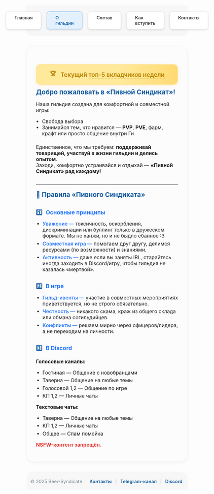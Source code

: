 <style>
.menu-nav {
  display: flex; 
  justify-content: center; 
  gap: 18px; 
  background: #f7f7f7; 
  padding: 18px 0 16px 0; 
  border-radius: 0 0 14px 14px; 
  box-shadow: 0 2px 8px #0001;
  margin-bottom: 40px;
  max-width: 700px;
  margin-left: auto;
  margin-right: auto;
}
.menu-btn {
  background: #fff;
  color: #2d2d2d;
  font-weight: 600;
  border-radius: 8px;
  padding: 10px 26px;
  text-decoration: none;
  transition: background 0.18s, box-shadow 0.18s, color 0.18s;
  box-shadow: 0 2px 6px #0002;
  border: 1px solid #ececec;
  display: inline-block;
}
.menu-btn:hover, .menu-btn:focus {
  background: #ffda73;
  border-color: #f3c143;
  color: #222;
  outline: none;
}
.menu-btn.active {
  background: #e3f1ff;
  border-color: #7dbdff;
  color: #145ba0;
}

/* Баннер справа */
.about-banner {
  position: absolute;
  right: -270px;
  top: 12px;
  width: 240px;
  background: linear-gradient(90deg,#ffe99a 60%,#ffda73 100%);
  border-radius: 14px;
  box-shadow: 0 2px 12px #ffe08a60;
  color: #bd890b;
  font-weight: 700;
  font-size: 1.09em;
  padding: 16px 20px 16px 22px;
  display: flex;
  align-items: center;
  gap: 14px;
  text-align: left;
  transition: box-shadow 0.15s, background 0.15s;
  border: 2px solid #ffe399;
  z-index: 3;
}
.about-banner a {
  color: #bd890b;
  text-decoration: none;
  font-weight: 700;
  transition: color 0.18s;
  border-bottom: 2px dashed #e8c554;
  padding-bottom: 1px;
}
.about-banner a:hover {
  color: #e3b108;
  border-bottom: 2px solid #e3b108;
}
.about-wrap {
  max-width: 700px;
  margin: 0 auto 36px auto;
  background: #fcfcfd;
  border-radius: 18px;
  box-shadow: 0 2px 12px #0001;
  padding: 32px 28px 28px 28px;
  font-size: 1.13em;
  position: relative;
}
.about-wrap h2 {
  margin-top: 0.5em;
  color: #145ba0;
  font-size: 1.3em;
}
.about-list {
  margin: 0.5em 0 1.5em 0;
  padding-left: 1.2em;
}
.about-rule-title {
  font-weight: 700;
  font-size: 1.12em;
  margin: 1.7em 0 0.3em 0;
  color: #2979ff;
}
.rule-list {
  margin: 0.6em 0 0.7em 0;
  padding-left: 1.3em;
}
.rule-list li {
  margin-bottom: 0.35em;
}
.rule-label {
  font-weight: 600;
  color: #2979ff;
}
.rule-num {
  font-weight: 700;
  color: #145ba0;
  margin-right: 7px;
}
/* Адаптация под мобилки */
@media (max-width: 1200px) {
  .about-banner {
    position: static;
    width: auto;
    margin: 22px auto 10px auto;
    justify-content: center;
    right: unset; top: unset; left: unset;
  }
}
@media (max-width: 800px) {
  .about-wrap, .menu-nav { max-width: 97vw;}
  .about-banner {font-size:1em; padding:12px 10px;}
}
</style>

<!-- Меню -->
<div class="menu-nav">
  <a href="/Beer-Syndicate/" class="menu-btn">Главная</a>
  <a href="/Beer-Syndicate/about" class="menu-btn active">О гильдии</a>
  <a href="/Beer-Syndicate/members" class="menu-btn">Состав</a>
  <a href="/Beer-Syndicate/recruit" class="menu-btn">Как вступить</a>
  <a href="/Beer-Syndicate/contacts" class="menu-btn">Контакты</a>
</div>

<!-- Основной блок -->
<div class="about-wrap">

  <!-- БАННЕР -->
  <div class="about-banner">
    🏆 <span style="font-size:1.08em">Текущий <a href="/Beer-Syndicate/top">топ-5 вкладчиков недели</a></span>
  </div>

  <h2>Добро пожаловать в «Пивной Синдикат»!</h2>
  <p>Наша гильдия создана для комфортной и совместной игры:</p>
  <ul class="about-list">
    <li>Свобода выбора</li>
    <li>Занимайся тем, что нравится — <b>PVP</b>, <b>PVE</b>, фарм, крафт или просто общение внутри Ги</li>
  </ul>
  <p>Единственное, что мы требуем: <b>поддерживай товарищей, участвуй в жизни гильдии и делись опытом</b>.<br>
  Заходи, комфортно устраивайся и отдыхай — <b>«Пивной Синдикат» рад каждому!</b></p>
  <hr style="margin:2em 0 1.2em 0;">
  <h2>📜 Правила «Пивного Синдиката»</h2>
  <div class="about-rule-title"><span class="rule-num">1️⃣</span> Основные принципы</div>
  <ul class="rule-list">
    <li><span class="rule-label">Уважение —</span> токсичность, оскорбления, дискриминации или буллинг только в дружеском формате. Мы не ханжи, но и не быдло ебанное :3</li>
    <li><span class="rule-label">Совместная игра —</span> помогаем друг другу, делимся ресурсами (по возможности) и знаниями.</li>
    <li><span class="rule-label">Активность —</span> даже если вы заняты IRL, старайтесь иногда заходить в Discord/игру, чтобы гильдия не казалась «мертвой».</li>
  </ul>
  <div class="about-rule-title"><span class="rule-num">2️⃣</span> В игре</div>
  <ul class="rule-list">
    <li><span class="rule-label">Гильд-ивенты —</span> участие в совместных мероприятиях приветствуется, но не строго обязательно.</li>
    <li><span class="rule-label">Честность —</span> никакого скама, краж из общего склада или обмана согильдийцев.</li>
    <li><span class="rule-label">Конфликты —</span> решаем мирно через офицеров/лидера, а не переходим на личности.</li>
  </ul>
  <div class="about-rule-title"><span class="rule-num">3️⃣</span> В Discord</div>
  <p><b>Голосовые каналы:</b></p>
  <ul class="rule-list">
    <li>Гостиная — Общение с новобранцами</li>
    <li>Таверна — Общение на любые темы</li>
    <li>Голосовой 1,2 — Общение по игре</li>
    <li>КП 1,2 — Личные чаты</li>
  </ul>
  <p><b>Текстовые чаты:</b></p>
  <ul class="rule-list">
    <li>Таверна — Общение на любые темы</li>
    <li>КП 1,2 — Личные чаты</li>
    <li>Общее — Спам помойка</li>
  </ul>
  <p>
    <b style="color:#e53935;">NSFW-контент запрещён.</b>
  </p>
</div>
<footer class="footer-main">
  <div class="footer-content">
    <span>© 2025 Beer-Syndicate</span>
    <span class="footer-links">
      <a href="/Beer-Syndicate/contacts">Контакты</a>
      <span>|</span>
      <a href="https://t.me/BeerSyndicate_aa" target="_blank">Telegram-канал</a>
      <span>|</span>
      <a href="https://discord.gg/wnCxVG2m" target="_blank">Discord</a>
    </span>
  </div>
</footer>

<style>
.footer-main {
  width: 100%;
  margin-top: 36px;
  background: #f7f7f7;
  border-radius: 18px 18px 0 0;
  box-shadow: 0 -1px 6px #0001;
  padding: 18px 0 14px 0;
  font-size: 1.04em;
  color: #789;
  display: flex;
  justify-content: center;
}
.footer-content {
  max-width: 800px;
  margin: 0 auto;
  display: flex;
  flex-wrap: wrap;
  justify-content: space-between;
  align-items: center;
  width: 96%;
}
.footer-links a {
  color: #145ba0;
  text-decoration: none;
  margin: 0 4px;
  font-weight: 600;
  transition: color 0.13s;
}
.footer-links a:hover {
  color: #e3b108;
  text-decoration: underline;
}
.footer-links span {
  margin: 0 3px;
  color: #aaa;
}
@media (max-width: 700px) {
  .footer-content { flex-direction: column; gap: 8px; }
}
</style>
